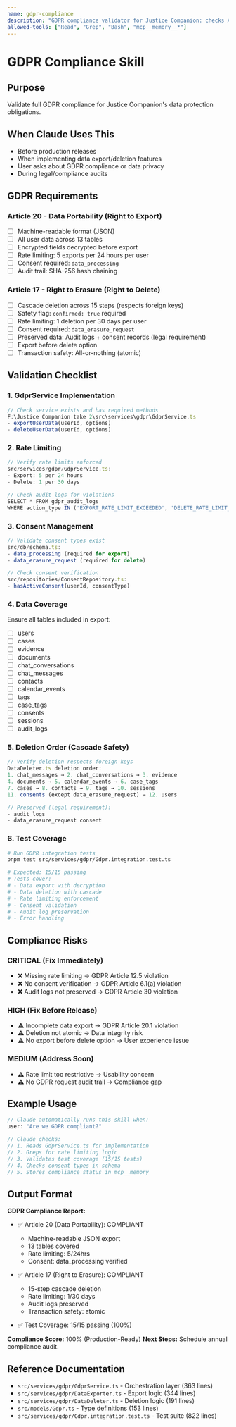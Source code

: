 ```yaml
---
name: gdpr-compliance
description: "GDPR compliance validator for Justice Companion: checks Articles 17 (Right to Erasure) and 20 (Data Portability), validates rate limits, consent management, and audit trail integrity. Use when implementing GDPR features, before data exports/deletions, or during compliance audits."
allowed-tools: ["Read", "Grep", "Bash", "mcp__memory__*"]
---
```


# GDPR Compliance Skill

## Purpose
Validate full GDPR compliance for Justice Companion's data protection obligations.

## When Claude Uses This
- Before production releases
- When implementing data export/deletion features
- User asks about GDPR compliance or data privacy
- During legal/compliance audits

## GDPR Requirements

### Article 20 - Data Portability (Right to Export)
- [ ] Machine-readable format (JSON)
- [ ] All user data across 13 tables
- [ ] Encrypted fields decrypted before export
- [ ] Rate limiting: 5 exports per 24 hours per user
- [ ] Consent required: `data_processing`
- [ ] Audit trail: SHA-256 hash chaining

### Article 17 - Right to Erasure (Right to Delete)
- [ ] Cascade deletion across 15 steps (respects foreign keys)
- [ ] Safety flag: `confirmed: true` required
- [ ] Rate limiting: 1 deletion per 30 days per user
- [ ] Consent required: `data_erasure_request`
- [ ] Preserved data: Audit logs + consent records (legal requirement)
- [ ] Export before delete option
- [ ] Transaction safety: All-or-nothing (atomic)

## Validation Checklist

### 1. GdprService Implementation
```typescript
// Check service exists and has required methods
F:\Justice Companion take 2\src\services\gdpr\GdprService.ts
- exportUserData(userId, options)
- deleteUserData(userId, options)
```

### 2. Rate Limiting
```typescript
// Verify rate limits enforced
src/services/gdpr/GdprService.ts:
- Export: 5 per 24 hours
- Delete: 1 per 30 days

// Check audit logs for violations
SELECT * FROM gdpr_audit_logs
WHERE action_type IN ('EXPORT_RATE_LIMIT_EXCEEDED', 'DELETE_RATE_LIMIT_EXCEEDED');
```

### 3. Consent Management
```typescript
// Validate consent types exist
src/db/schema.ts:
- data_processing (required for export)
- data_erasure_request (required for delete)

// Check consent verification
src/repositories/ConsentRepository.ts:
- hasActiveConsent(userId, consentType)
```

### 4. Data Coverage
Ensure all tables included in export:
- [ ] users
- [ ] cases
- [ ] evidence
- [ ] documents
- [ ] chat_conversations
- [ ] chat_messages
- [ ] contacts
- [ ] calendar_events
- [ ] tags
- [ ] case_tags
- [ ] consents
- [ ] sessions
- [ ] audit_logs

### 5. Deletion Order (Cascade Safety)
```typescript
// Verify deletion respects foreign keys
DataDeleter.ts deletion order:
1. chat_messages → 2. chat_conversations → 3. evidence
4. documents → 5. calendar_events → 6. case_tags
7. cases → 8. contacts → 9. tags → 10. sessions
11. consents (except data_erasure_request) → 12. users

// Preserved (legal requirement):
- audit_logs
- data_erasure_request consent
```

### 6. Test Coverage
```bash
# Run GDPR integration tests
pnpm test src/services/gdpr/Gdpr.integration.test.ts

# Expected: 15/15 passing
# Tests cover:
# - Data export with decryption
# - Data deletion with cascade
# - Rate limiting enforcement
# - Consent validation
# - Audit log preservation
# - Error handling
```

## Compliance Risks

### CRITICAL (Fix Immediately)
- ❌ Missing rate limiting → GDPR Article 12.5 violation
- ❌ No consent verification → GDPR Article 6.1(a) violation
- ❌ Audit logs not preserved → GDPR Article 30 violation

### HIGH (Fix Before Release)
- ⚠️  Incomplete data export → GDPR Article 20.1 violation
- ⚠️  Deletion not atomic → Data integrity risk
- ⚠️  No export before delete option → User experience issue

### MEDIUM (Address Soon)
- ⚠️  Rate limit too restrictive → Usability concern
- ⚠️  No GDPR request audit trail → Compliance gap

## Example Usage

```typescript
// Claude automatically runs this skill when:
user: "Are we GDPR compliant?"

// Claude checks:
// 1. Reads GdprService.ts for implementation
// 2. Greps for rate limiting logic
// 3. Validates test coverage (15/15 tests)
// 4. Checks consent types in schema
// 5. Stores compliance status in mcp__memory
```

## Output Format

**GDPR Compliance Report:**
- ✅ Article 20 (Data Portability): COMPLIANT
  - Machine-readable JSON export
  - 13 tables covered
  - Rate limiting: 5/24hrs
  - Consent: data_processing verified

- ✅ Article 17 (Right to Erasure): COMPLIANT
  - 15-step cascade deletion
  - Rate limiting: 1/30 days
  - Audit logs preserved
  - Transaction safety: atomic

- ✅ Test Coverage: 15/15 passing (100%)

**Compliance Score:** 100% (Production-Ready)
**Next Steps:** Schedule annual compliance audit.

## Reference Documentation

- `src/services/gdpr/GdprService.ts` - Orchestration layer (363 lines)
- `src/services/gdpr/DataExporter.ts` - Export logic (344 lines)
- `src/services/gdpr/DataDeleter.ts` - Deletion logic (191 lines)
- `src/models/Gdpr.ts` - Type definitions (153 lines)
- `src/services/gdpr/Gdpr.integration.test.ts` - Test suite (822 lines)

